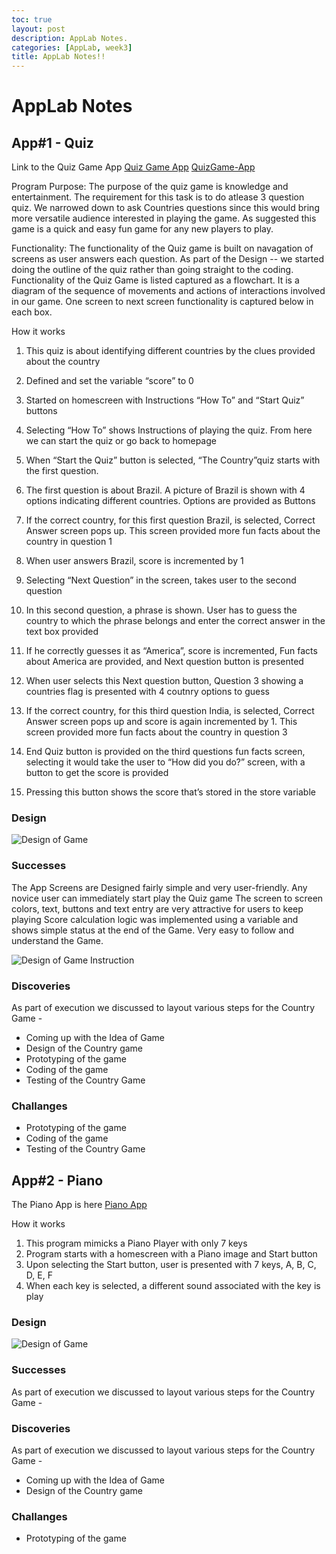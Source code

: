 ```yaml
---
toc: true
layout: post
description: AppLab Notes.
categories: [AppLab, week3]
title: AppLab Notes!!
---
```

# AppLab Notes

## App#1 - Quiz 

Link to the Quiz Game App
[Quiz Game App](https://studio.code.org/projects/applab/7C7Wx87SDmZ-pGtIjQ5nYRIn2ZEZ8s3MdYTCSud-hMQ)
<a href="https://studio.code.org/projects/applab/7C7Wx87SDmZ-pGtIjQ5nYRIn2ZEZ8s3MdYTCSud-hMQ" title="Quiz Game App">QuizGame-App</a>


Program Purpose: The purpose of the quiz game is knowledge and entertainment. The requirement for this task is to do atlease 3 question quiz. We  narrowed down to ask Countries questions since this would bring more versatile audience interested in playing the game. As suggested this game is a quick and easy fun game for any new players to play.

Functionality: The functionality of the Quiz game is built on navagation of screens as user answers each question. As part of the Design -- we started doing the outline of the quiz rather than going straight to the coding. Functionality of the Quiz Game is listed captured as a flowchart. It is a diagram of the sequence of movements and actions of interactions involved in our game. One screen to next screen functionality is captured below in each box.  

How it works

1)    This quiz is about identifying different countries by the clues provided about the country

2)    Defined and set the variable “score” to 0

3)    Started on homescreen with Instructions “How To” and “Start Quiz” buttons

4)    Selecting “How To” shows Instructions of playing the quiz. From here we can start the quiz or go back to homepage

5)    When “Start the Quiz” button is selected, “The Country”quiz starts with the first question.

6)    The first question is about Brazil. A picture of Brazil is shown with 4 options indicating different countries. Options are provided as Buttons

7)    If the correct country, for this first question Brazil, is selected, Correct Answer screen pops up. This screen provided more fun facts about the country in question 1

8)    When user answers Brazil, score is incremented by 1

9)    Selecting “Next Question” in the screen, takes user to the second question

10) In this second question, a phrase is shown. User has to guess the country to which the phrase belongs and enter the correct answer in the text box provided

11) If he correctly guesses it as “America”, score is incremented, Fun facts about America are provided, and Next question button is presented

12) When user selects this Next question button, Question 3 showing a countries flag is presented with 4 coutnry options to guess

13) If the correct country, for this third question India, is selected, Correct Answer screen pops up and score is again incremented by 1. This screen provided more fun facts about the country in question 3

14) End Quiz button is provided on the third questions fun facts screen, selecting it would take the user to “How did you do?” screen, with a button to get the score is provided

15) Pressing this button shows the score that’s stored in the store variable 

### Design 

![Design of Game]({{site.baseurl}}/images/quiz_design.jpg)


### Successes

The App Screens are Designed fairly simple and very user-friendly. 
Any novice user can immediately start play the Quiz game
The screen to screen colors, text, buttons and text entry are very attractive for users to keep playing
Score calculation logic was implemented using a variable and shows simple status at the end of the Game. Very easy to follow and understand the Game.

![Design of Game Instruction]({{site.baseurl}}/images/quiz_design_instructions.jpg)

### Discoveries 

As part of execution we discussed to layout various steps for the Country Game - 
* Coming up with the Idea of Game
* Design of the Country game
* Prototyping of the game
* Coding of the game
* Testing of the Country Game  

### Challanges

* Prototyping of the game
* Coding of the game
* Testing of the Country Game  

## App#2 - Piano 
The Piano App is here 
[Piano App](https://studio.code.org/projects/applab/35N9tDBlcOcZeakwvdU2D8WcUEbokAIC_yMBKHTpXTY)

How it works

1) This program mimicks a Piano Player with only 7 keys
2) Program starts with a homescreen with a Piano image and Start button
3) Upon selecting the Start button, user is presented with 7 keys, A, B, C, D, E, F
4) When each key is selected, a different sound associated with the key is play

### Design 

![Design of Game]({{site.baseurl}}/images/quiz_design.jpg)


### Successes
As part of execution we discussed to layout various steps for the Country Game - 

### Discoveries 

As part of execution we discussed to layout various steps for the Country Game - 
* Coming up with the Idea of Game
* Design of the Country game

### Challanges

* Prototyping of the game
